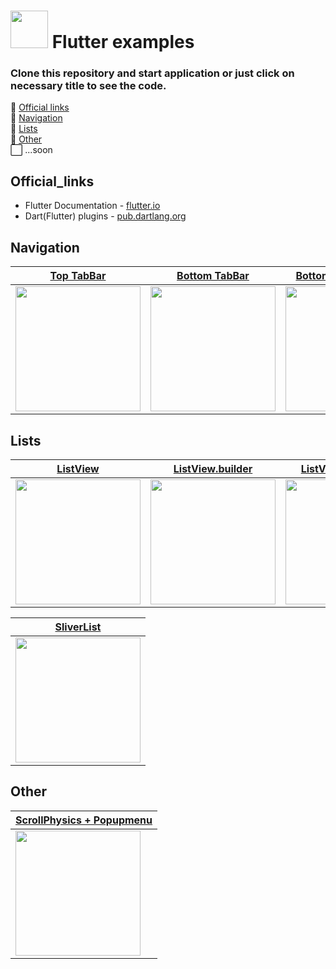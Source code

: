 # <img src="https://cdn-images-1.medium.com/max/1200/1*5-aoK8IBmXve5whBQM90GA.png" width="60" /> Flutter examples 
###  Clone this repository and start application or just click on necessary title to see the code.

:white_square_button: [Official links](#Official_links)\
:white_square_button: [Navigation](#Navigation)\
:white_square_button: [Lists](#Lists)\
:white_square_button: [Other](#Other)\
:white_large_square: ...soon

## Official_links
- Flutter Documentation - [flutter.io](https://flutter.io/docs)
- Dart(Flutter) plugins - [pub.dartlang.org](https://pub.dartlang.org/flutter)

## Navigation
| [Top TabBar](https://github.com/Goolpe/flutter_simple/blob/master/lib/examples/navigation/exampleTopTabBar.dart) | [Bottom TabBar](https://github.com/Goolpe/flutter_simple/blob/master/lib/examples/navigation/exampleBottomTabBar.dart) | [BottomNavigationBar](https://github.com/Goolpe/flutter_simple/blob/master/lib/examples/navigation/exampleBottomNavigationBar.dart) | [BottomAppBar](https://github.com/Goolpe/flutter_simple/blob/master/lib/examples/navigation/exampleBottomAppBar.dart) |
| ---------- | ------------- | ------------------- | ------------ |
| <img src="https://media.giphy.com/media/Zd5YVCgsqKowWhGdn9/giphy.gif" width="200" /> | <img src="https://media.giphy.com/media/20KTI1fDfT6Z4422Vv/giphy.gif" width="200" /> | <img src="https://media.giphy.com/media/4TcR3uxI7xr0HUf9yU/giphy.gif" width="200" /> | <img src="https://media.giphy.com/media/3GlPRrJb9aF3P5JXqL/giphy.gif" width="200" />

## Lists
| [ListView](https://github.com/Goolpe/flutter_simple/blob/master/lib/examples/lists/exampleListView.dart) | [ListView.builder](https://github.com/Goolpe/flutter_simple/blob/master/lib/examples/lists/exampleListViewBuilder.dart) | [ListView.separated](https://github.com/Goolpe/flutter_simple/blob/master/lib/examples/lists/exampleListViewSeparated.dart) | [GridView.count](https://github.com/Goolpe/flutter_simple/blob/master/lib/examples/lists/exampleGridView.dart) |
| ---------- | ------------- | ------------- | ------------- |
| <img src="https://media.giphy.com/media/ddQnBNhxUd9ihKu4eq/giphy.gif" width="200" /> | <img src="https://media.giphy.com/media/5h28jVuDUapCdFOpO3/giphy.gif" width="200" /> | <img src="https://media.giphy.com/media/NRensw9ntQTf0dzIMe/giphy.gif" width="200" /> | <img src="https://media.giphy.com/media/26kO5pTj2gvbx8Ulco/giphy.gif" width="200" /> |

| [SliverList](https://github.com/Goolpe/flutter_simple/blob/master/lib/examples/lists/exampleSliverList.dart) |
| ---------- |
| <img src="https://media.giphy.com/media/3oaeOedAfWfLZ5zJP8/giphy.gif" width="200" /> |

## Other
| [ScrollPhysics + Popupmenu](https://github.com/Goolpe/flutter_simple/blob/master/lib/examples/other/exampleScrollPhysics.dart) |
| ---------- |
| <img src="https://media.giphy.com/media/9uHZoEp9TA6Nsl7CMj/giphy.gif" width="200" /> |